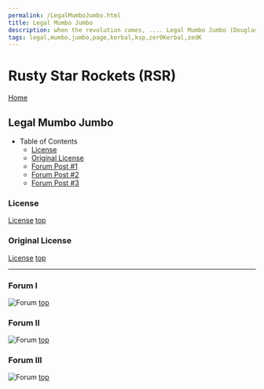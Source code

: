 ```yaml
---
permalink: /LegalMumboJumbo.html
title: Legal Mumbo Jumbo
description: when the revolution comes, .... Legal Mumbo Jumbo (Douglas Adams)
tags: legal,mumbo,jumbo,page,kerbal,ksp,zer0Kerbal,zedK
---
```


<!--
LegalMumboJumbo.md v1.0.5.1
Rusty Star Rockets (RSR)
created: 01 Feb 2022
updated: 15 May 2022
-->

<script src="https://kit.fontawesome.com/0ea5493613.js" crossorigin="anonymous"></script>
<i class="fa-solid fa-file-contract fa-beat-fade fa-3x" style="--fa-beat-fade-opacity: 0.1; --fa-beat-fade-scale: 1.25;color: #6495ED" ></i>

# Rusty Star Rockets (RSR)

[Home](./index.md)

## Legal Mumbo Jumbo

* Table of Contents
  * [License](#license)
  * [Original License](#original-license)
  * [Forum Post #1](#forum-i)
  * [Forum Post #2](#forum-ii)
  * [Forum Post #3](#forum-iii)
  <!-- * [Forum Post #4](#forum-iv) -->

### License

[License](./LegalMumboJumbo/License.md)
[top](#legal-mumbo-jumbo)

### Original License

[License](./LegalMumboJumbo/OrigLicense.md)
[top](#legal-mumbo-jumbo)

---

### Forum I

![Forum](./LegalMumboJumbo/FORUM-01.png)
[top](#legal-mumbo-jumbo)

### Forum II

![Forum](./LegalMumboJumbo/FORUM-02.png)
[top](#legal-mumbo-jumbo)

### Forum III

![Forum](./LegalMumboJumbo/FORUM-03.png)
[top](#legal-mumbo-jumbo)

<!-- ### Forum IV

![Forum](./LegalMumboJumbo/FORUM-04.png)
[top](#legal-mumbo-jumbo) -->

<!-- THIS FILE: CC BY-ND 4.0 by zer0Kerbal -->
